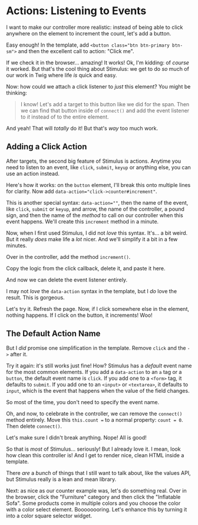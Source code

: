 # Actions: Listening to Events

I want to make our controller more realistic: instead of being able to click
anywhere on the element to increment the count, let's add a button.

Easy enough! In the template, add `<button class="btn btn-primary btn-sm">` and
then the excellent call to action: "Click me".

If we check it in the browser... amazing! It works! Ok, I'm kidding: of *course*
it worked. But that's the cool thing about Stimulus: we get to do *so* much of our
work in Twig where life *is* quick and easy.

Now: how could we attach a click listener to *just* this element? You might be
thinking:

> I know! Let's add a target to this button like we did for the span. Then we can
> find that button inside of `connect()` and add the event listener to *it* instead
> of to the entire element.

And yeah! That will *totally* do it! But that's *way* too much work.

## Adding a Click Action

After targets, the second big feature of Stimulus is actions. Anytime you need
to listen to an event, like `click`, `submit`, `keyup` or anything else, you can use
an action instead.

Here's how it works: on the `button` element, I'll break this onto multiple lines
for clarity. Now add `data-action="click->counter#increment"`.

This is another special syntax: `data-action=""`, then the name of the event, like
`click`, `submit` or `keyup`, and arrow, the name of the controller, a pound sign,
and then the name of the *method* to call on our controller when this event happens.
We'll create this `increment` method in a minute.

Now, when I first used Stimulus, I did not *love* this syntax. It's... a bit weird.
But it really *does* make life a *lot* nicer. And we'll simplify it a bit in a few
minutes.

Over in the controller, add the method `increment()`.

Copy the logic from the click callback, delete it, and paste it here.

And now we can delete the event listener entirely.

I may not *love* the `data-action` syntax in the template, but I *do* love the
result. This is gorgeous.

Let's try it. Refresh the page. Now, if I click somewhere else in the element,
nothing happens. If I click on the button, it increments! Woo!

## The Default Action Name

But I *did* promise one simplification in the template. Remove `click` and the
`->` after it.

Try it again: it's still works just fine! How? Stimulus has a *default* event name
for the most common elements. If you add a `data-action` to an `a` tag or a
`button`, the default event name is `click`. If you add one to a `<form>` tag, it
defaults to `submit`. If you add one to an `<input>` or `<textarea>`, it defaults
to `input`, which is the event that happens when the value of the field changes.

So most of the time, you don't need to specify the event name.

Oh, and now, to celebrate in the controller, we can remove the `connect()` method
entirely. Move this `this.count =` to a normal property: `count = 0`. Then delete
`connect()`.

Let's make sure I didn't break anything. Nope! All is good!

So that is *most* of Stimulus... seriously! But I already love it. I mean, look
how clean this controller is! And I get to render nice, clean HTML inside a
template.

There *are* a *bunch* of things that I still want to talk about, like the values
API, but Stimulus really is a lean and mean library.

Next: as nice as our counter example was, let's do something real. Over in the
browser, click the "Furniture" category and then click the "Inflatable Sofa".
Some products come in multiple colors and you choose the color with a color select
element. Boooooooring. Let's enhance this by turning it into a color square selector
widget.
